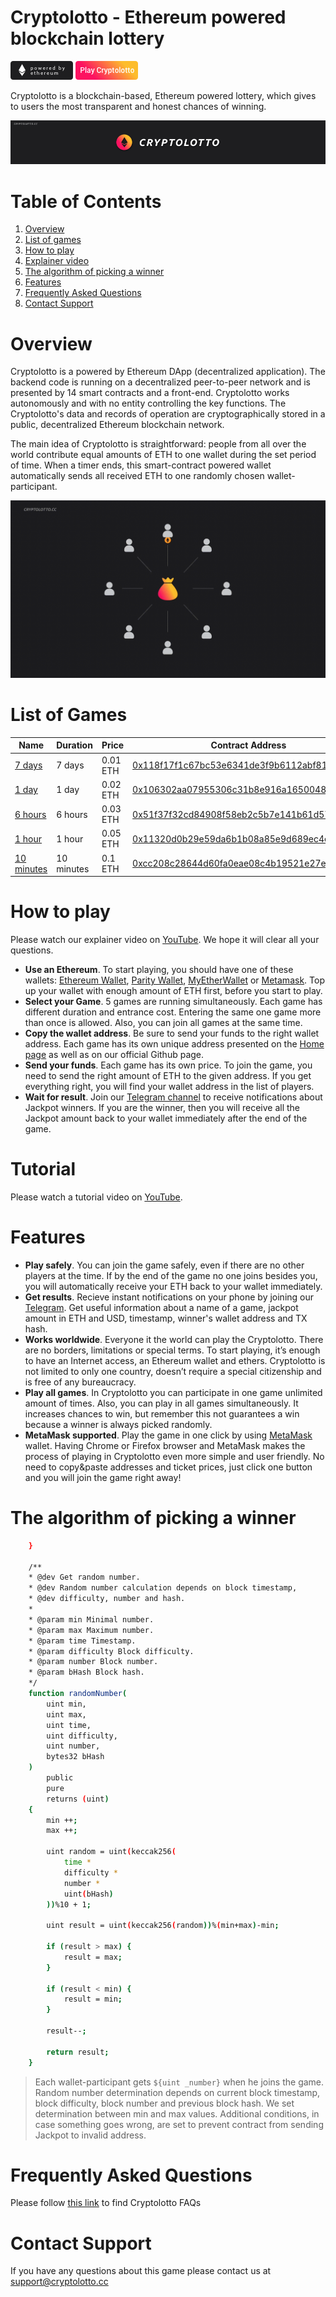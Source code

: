 # Cryptolotto - Ethereum powered blockchain lottery

[![N|Solid](https://github.com/cryptolotto/Cryptolotto/blob/master/images/Powered%20by%20ETH.png?raw=true)](https://www.ethereum.org) [![N|Solid](https://github.com/cryptolotto/Cryptolotto/blob/master/images/Play%20Cryptolotto.png?raw=true)](https://cryptolotto.cc)

Cryptolotto is a blockchain-based, Ethereum powered lottery, which gives to users the most transparent and honest chances of winning.

![Cryptolotto_banner](https://github.com/Cryptolotto/Cryptolotto/blob/master/images/Bitcointalk%20banner.png?raw=true)
# Table of Contents
1. [Overview](#overview)
2. [List of games](#list-of-games)
3. [How to play](#how-to-play)
4. [Explainer video](#explainer-video)
5. [The algorithm of picking a winner](#the-algorithm-of-picking-a-winner)
6. [Features](#features)
7. [Frequently Asked Questions](#frequently-asked-questions)
8. [Contact Support](#contact-support)

# Overview
Cryptolotto is a powered by Ethereum DApp (decentralized application). The backend code is running on a decentralized peer-to-peer network and is presented by 14 smart contracts and a front-end. Cryptolotto works autonomously and with no entity controlling the key functions. The Cryptolotto's data and records of operation are cryptographically stored in a public, decentralized Ethereum blockchain network.

The main idea of Cryptolotto is straightforward: people from all over the world contribute equal amounts of ETH to one wallet during the set period of time. When a timer ends, this smart-contract powered wallet automatically sends all received ETH to one randomly chosen wallet-participant.

![Cryptolotto_demo](https://github.com/Cryptolotto/Cryptolotto/blob/master/images/Github%20demo.gif?raw=true)

# List of Games
| Name | Duration | Price |Contract Address |
| ------ | ------ | ------ | ------ |
| [7 days](https://www.cryptolotto.cc/en/7d) | 7 days | 0.01 ETH |[0x118f17f1c67bc53e6341de3f9b6112abf81505f0](https://etherscan.io/address/0x118f17f1c67bc53e6341de3f9b6112abf81505f0)|
| [1 day](https://www.cryptolotto.cc/en/1d) | 1 day | 0.02 ETH |[0x106302aa07955306c31b8e916a16500482016ec2](https://etherscan.io/address/0x106302aa07955306c31b8e916a16500482016ec2)|
| [6 hours](https://www.cryptolotto.cc/en/6h) | 6 hours | 0.03 ETH |[0x51f37f32cd84908f58eb2c5b7e141b61d5774f0a](https://etherscan.io/address/0x51f37f32cd84908f58eb2c5b7e141b61d5774f0a)|
| [1 hour](https://www.cryptolotto.cc/en/1h) | 1 hour | 0.05 ETH |[0x11320d0b29e59da6b1b08a85e9d689ec4ed42e6c](https://etherscan.io/address/0x11320d0b29e59da6b1b08a85e9d689ec4ed42e6c)|
| [10 minutes](https://www.cryptolotto.cc/en/10m)  | 10 minutes | 0.1 ETH |[0xcc208c28644d60fa0eae08c4b19521e27ebcddfa](https://etherscan.io/address/0xcc208c28644d60fa0eae08c4b19521e27ebcddfa)|


# How to play

Please watch our explainer video on [YouTube](https://www.youtube.com/watch?v=PyrtCXVUkTA). We hope it will clear all your questions.

  - **Use an Ethereum**. To start playing, you should have one of these wallets: [Ethereum Wallet](https://github.com/ethereum/mist/releases), [Parity Wallet](https://www.parity.io), [MyEtherWallet](https://www.myetherwallet.com) or [Metamask](https://metamask.io). Top up your wallet with enough amount of ETH first, before you start to play.
  - **Select your Game**. 5 games are running simultaneously. Each game has different duration and entrance cost. Entering the same one game more than once  is allowed. Also, you can join all games at the same time.
  - **Copy the wallet address**. Be sure to send your funds to the right wallet address. Each game has its own unique address presented on the [Home page](https://cryptolotto.cc) as well as on our official Github page.
  - **Send your funds**. Each game has its own price. To join the game, you need to send the right amount of ETH to the given address. If you get everything right, you will find your wallet address in the list of players.
  - **Wait for result**. Join our [Telegram channel](https://t.me/cryptolottoresults) to receive notifications about Jackpot winners. If you are the winner, then you will receive all the Jackpot amount back to your wallet immediately after the end of the game.

# Tutorial 
Please watch a tutorial video on [YouTube](https://www.youtube.com/watch?v=PyrtCXVUkTA). 

# Features
  - **Play safely**. You can join the game safely, even if there are no other players at the time. If by the end of the game no one joins besides you, you will automatically receive your ETH back to your wallet immediately.
  - **Get results**. Recieve instant notifications on your phone by joining our [Telegram](https://www.t.me/cryptolottoresults). Get useful information about a name of a game, jackpot amount in ETH and USD, timestamp, winner's wallet address and TX hash.
  - **Works worldwide**. Everyone it the world can play the Cryptolotto. There are no borders, limitations or special terms. To start playing, it’s enough to have an Internet access, an Ethereum wallet and ethers. Cryptolotto is not limited to only one country, doesn’t require a special citizenship and is free of any bureaucracy.
  - **Play all games**. In Cryptolotto you can participate in one game unlimited amount of times. Also, you can play in all games simultaneously. It increases chances to win, but remember this not guarantees a win because a winner is always picked randomly. 
  - **MetaMask supported**. Play the game in one click by using [MetaMask](https://metamask.io) wallet. Having Chrome or Firefox browser and MetaMask makes the process of playing in Cryptolotto even more simple and user friendly. No need to copy&paste addresses and ticket prices, just click one button and you will join the game right away!   

# The algorithm of picking a winner

```sh
    }
    
    /**
    * @dev Get random number.
    * @dev Random number calculation depends on block timestamp,
    * @dev difficulty, number and hash.
    *
    * @param min Minimal number.
    * @param max Maximum number.
    * @param time Timestamp.
    * @param difficulty Block difficulty.
    * @param number Block number.
    * @param bHash Block hash.
    */
    function randomNumber(
        uint min,
        uint max,
        uint time,
        uint difficulty,
        uint number,
        bytes32 bHash
    ) 
        public 
        pure 
        returns (uint) 
    {
        min ++;
        max ++;

        uint random = uint(keccak256(
            time * 
            difficulty * 
            number *
            uint(bHash)
        ))%10 + 1;
       
        uint result = uint(keccak256(random))%(min+max)-min;
        
        if (result > max) {
            result = max;
        }
        
        if (result < min) {
            result = min;
        }
        
        result--;

        return result;
    }
```
> Each wallet-participant gets `${uint _number}` when he joins the game. Random number determination depends on current block timestamp, block difficulty, block number and previous block hash. We set determination between min and max values. Additional conditions, in case something goes wrong, are set to prevent contract from sending Jackpot to invalid address.  

# Frequently Asked Questions
Please follow [this link](cryptolotto.cc/en/faq) to find Cryptolotto FAQs

# Contact Support
If you have any questions about this game please contact us at support@cryptolotto.cc

